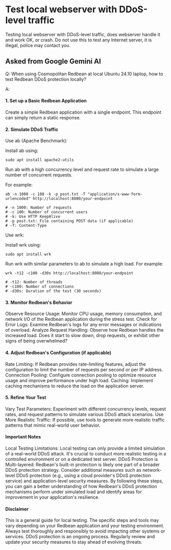 # Test local webserver with DDoS-level traffic

Testing local webserver with DDoS-level traffic, does webserver handle it and work OK, or crash.
Do not use this to test any Internet server, it is illegal, police may contact you.

## Asked from Google Gemini AI

Q: When using Cosmopolitan Redbean at local Ubuntu 24.10 laptop, how to test Redbean DDoS protection locally?

A:

#### 1. Set up a Basic Redbean Application

Create a simple Redbean application with a single endpoint. This endpoint can simply return a static response.

#### 2. Simulate DDoS Traffic

Use ab (Apache Benchmark):

Install ab using:

```
sudo apt install apache2-utils
```

Run ab with a high concurrency level and request rate to simulate a large number of concurrent requests.

For example:

```
ab -n 1000 -c 100 -k -p post.txt -T "application/x-www-form-urlencoded" http://localhost:8080/your-endpoint 

# -n 1000: Number of requests
# -c 100: Number of concurrent users
# -k: Use HTTP KeepAlive
# -p post.txt: File containing POST data (if applicable)
# -T: Content-Type
```
Use wrk:

Install wrk using:

```
sudo apt install wrk
```

Run wrk with similar parameters to ab to simulate a high load. For example:

```
wrk -t12 -c100 -d30s http://localhost:8080/your-endpoint

# -t12: Number of threads
# -c100: Number of connections
# -d30s: Duration of the test (30 seconds)
```

#### 3. Monitor Redbean's Behavior

Observe Resource Usage: Monitor CPU usage, memory consumption, and network I/O of the Redbean application during the stress test.
Check for Error Logs: Examine Redbean's logs for any error messages or indications of overload.
Analyze Request Handling: Observe how Redbean handles the increased load. Does it start to slow down, drop requests, or exhibit other signs of being overwhelmed?

#### 4. Adjust Redbean's Configuration (if applicable)

Rate Limiting: If Redbean provides rate-limiting features, adjust the configuration to limit the number of requests per second or per IP address.
Connection Pooling: Configure connection pooling to optimize resource usage and improve performance under high load.
Caching: Implement caching mechanisms to reduce the load on the application server.

#### 5. Refine Your Test

Vary Test Parameters: Experiment with different concurrency levels, request rates, and request patterns to simulate various DDoS attack scenarios.
Use More Realistic Traffic: If possible, use tools to generate more realistic traffic patterns that mimic real-world user behavior.

#### Important Notes

Local Testing Limitations: Local testing can only provide a limited simulation of a real-world DDoS attack. It's crucial to conduct more realistic testing in a controlled environment or on a dedicated test server.
DDoS Protection is Multi-layered: Redbean's built-in protection is likely one part of a broader DDoS protection strategy. Consider additional measures such as network-level DDoS protection (e.g., using a cloud provider's DDoS protection service) and application-level security measures.
By following these steps, you can gain a better understanding of how Redbean's DDoS protection mechanisms perform under simulated load and identify areas for improvement in your application's resilience.

#### Disclaimer

This is a general guide for local testing. The specific steps and tools may vary depending on your Redbean application and your testing environment.
Always test thoroughly and responsibly to avoid impacting other systems or services.
DDoS protection is an ongoing process. Regularly review and update your security measures to stay ahead of evolving threats.
